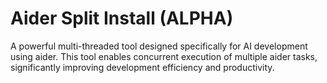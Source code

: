 # Aider Split Install (ALPHA)

A powerful multi-threaded tool designed specifically for AI development using aider. This tool enables concurrent execution of multiple aider tasks, significantly improving development efficiency and productivity.